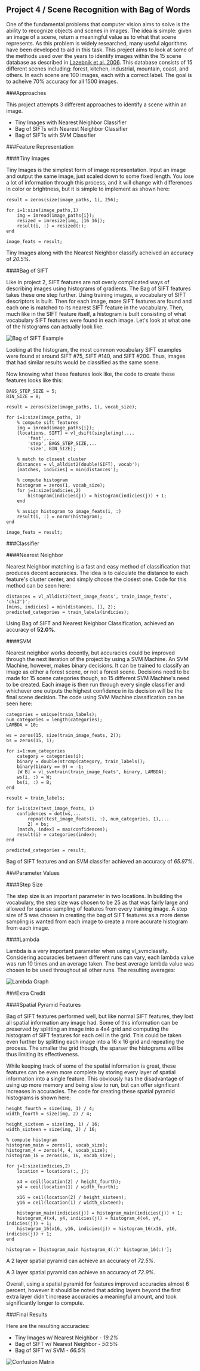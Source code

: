 [15-scene-database]: http://www.di.ens.fr/willow/pdfs/cvpr06b.pdf

Project 4 / Scene Recognition with Bag of Words
-----------------------------------------------
One of the fundamental problems that computer vision
aims to solve is the ability to recognize objects and
scenes in images. The idea is simple: given an image 
of a scene, return a meaningful value as to what that
scene represents. As this problem is widely researched,
many useful algorithms have been developed to aid in this
task. This project aims to look at some of the methods
used over the years to identify images within the 15
scene database as described in [Lazebnik et al. 2006](15-scene-database).
This database consists of 15 different scenes including:
forest, kitchen, industrial, mountain, coast, and others.
In each scene are 100 images, each with a correct label.
The goal is to acheive 70% accuracy for all 1500 images.

###Approaches

This project attempts 3 different approaches to identify
a scene within an image. 

+ Tiny Images with Nearest Neighbor Classifier
+ Bag of SIFTs with Nearest Neighbor Classifier
+ Bag of SIFTs with SVM Classifier

###Feature Representation

####Tiny Images

Tiny Images is the simplest form of image representation.
Input an image and output the same image, just scaled down
to some fixed length. You lose a lot of information through
this process, and it will change with differences in color
or brightness, but it is simple to implement as shown here:

    result = zeros(size(image_paths, 1), 256);

    for i=1:size(image_paths,1)
        img = imread(image_paths{i});
        resized = imresize(img, [16 16]);    
        result(i, :) = resized(:);
    end

    image_feats = result;

Tiny Images along with the Nearest Neighbor classify
acheived an accuracy of *20.5%*.

####Bag of SIFT

Like in project 2, SIFT features are not overly complicated
ways of describing images using histograms of gradients.
The Bag of SIFT features takes these one step further. Using
training images, a vocabulary of SIFT descriptors is built. 
Then for each image, more SIFT features are found and each one
is matched to its nearest SIFT feature in the vocabulary. Then,
much like in the SIFT feature itself, a histogram is built
consisting of what vocabulary SIFT features were found in each
image. Let's look at what one of the histograms can actually
look like.

![Bag of SIFT Example](./img/bagofsift-example.jpg)

Looking at the histogram, the most common vocabulary SIFT examples were 
found at around SIFT #75, SIFT #140, and SIFT #200. Thus, images that
had similar results would be classified as the same scene.

Now knowing what these features look like, the code to create
these features looks like this:

    BAGS_STEP_SIZE = 5;
    BIN_SIZE = 8;

    result = zeros(size(image_paths, 1), vocab_size);

    for i=1:size(image_paths, 1)
        % compute sift features
        img = imread(image_paths{i});
        [locations, SIFT] = vl_dsift(single(img),...
            'fast',...
            'step', BAGS_STEP_SIZE,...
            'size', BIN_SIZE);
    
        % match to closest cluster
        distances = vl_alldist2(double(SIFT), vocab');
        [matches, indicies] = min(distances');
    
        % compute histogram
        histogram = zeros(1, vocab_size);
        for j=1:size(indicies,2)
            histogram(indicies(j)) = histogram(indicies(j)) + 1;
        end
    
        % assign histogram to image_feats(i, :)
        result(i, :) = normr(histogram);
    end

    image_feats = result;

###Classifier

####Nearest Neighbor

Nearest Neighbor matching is a fast and easy method of
classification that produces decent accuracies. The idea
is to calculate the distance to each feature's cluster
center, and simply choose the closest one. Code for this
method can be seen here:

    distances = vl_alldist2(test_image_feats', train_image_feats', 'chi2')';
    [mins, indicies] = min(distances, [], 2);
    predicted_categories = train_labels(indicies);

Using Bag of SIFT and Nearest Neighbor Classification, achieved an
accuracy of <b>52.0%</b>.

####SVM

Nearest neighbor works decently, but accuracies could be
improved through the next iteration of the project by
using a SVM Machine. An SVM Machine, however, makes binary
decisions. It can be trained to classify an image as either
a forest scene, or not a forest scene. Decisions need to be
made for 15 scene categories though, so 15 different SVM
Machine's need to be created. Each image is then run through
every single classifier and whichever one outputs the highest
confidence in its decision will be the final scene decision.
The code using SVM Machine classification can be seen here:

    categories = unique(train_labels); 
    num_categories = length(categories);
    LAMBDA = 10;

    ws = zeros(15, size(train_image_feats, 2));
    bs = zeros(15, 1);

    for i=1:num_categories
        category = categories(i);
        binary = double(strcmp(category, train_labels));
        binary(binary == 0) = -1;
        [W B] = vl_svmtrain(train_image_feats', binary, LAMBDA);
        ws(i, :) = W;
        bs(i, :) = B;
    end

    result = train_labels;

    for i=1:size(test_image_feats, 1)
        confidences = dot(ws,...
            repmat(test_image_feats(i, :), num_categories, 1),...
            2) + bs;
        [match, index] = max(confidences);
        result(i) = categories(index);
    end
    
    predicted_categories = result;

Bag of SIFT features and an SVM classifer achieved an accuracy of *65.97%*.

###Parameter Values

####Step Size

The step size is an important parameter in two locations. In building
the vocabulary, the step size was chosen to be 25 as that was fairly
large and allowed for sparse sampling of features from every training
image. A step size of 5 was chosen in creating the bag of SIFT features
as a more dense sampling is wanted from each image to create a more
accurate histogram from each image.

####Lambda

Lambda is a very important parameter when using vl_svmclassify.
Considering accuracies between different runs can vary, each
lambda value was run 10 times and an average taken. The best
average lambda value was chosen to be used throughout all other
runs. The resulting averages:

![Lambda Graph](./img/lambda-graph.jpg)

###Extra Credit

####Spatial Pyramid Features

Bag of SIFT features performed well, but like normal SIFT
features, they lost all spatial information any image had.
Some of this information can be preserved by splitting an
image into a 4x4 grid and computing the histogram of SIFT
features for each cell in the grid. This could be taken 
even further by splitting each image into a 16 x 16 grid
and repeating the process. The smaller the grid though,
the sparser the histograms will be thus limiting its 
effectiveness.

While keeping track of some of the spatial information
is great, these features can be even more complete by
storing every layer of spatial information into a single
feature. This obviously has the disadvantage of using
up more memory and being slow to run, but can offer
significant increases in accuracies. The code for 
creating these spatial pyramid histograms is shown here:

    height_fourth = size(img, 1) / 4;
    width_fourth = size(img, 2) / 4;
    
    height_sixteen = size(img, 1) / 16;
    width_sixteen = size(img, 2) / 16;
    
    % compute histogram
    histogram_main = zeros(1, vocab_size);
    histogram_4 = zeros(4, 4, vocab_size);
    histogram_16 = zeros(16, 16, vocab_size);

    for j=1:size(indicies,2)
        location = locations(:, j);
        
        x4 = ceil(location(2) / height_fourth);
        y4 = ceil(location(1) / width_fourth);
        
        x16 = ceil(location(2) / height_sixteen);
        y16 = ceil(location(1) / width_sixteen);
        
        histogram_main(indicies(j)) = histogram_main(indicies(j)) + 1;
        histogram_4(x4, y4, indicies(j)) = histogram_4(x4, y4, indicies(j)) + 1;
        histogram_16(x16, y16, indicies(j)) = histogram_16(x16, y16, indicies(j)) + 1;
    end
    
    histogram = [histogram_main histogram_4(:)' histogram_16(:)'];

A 2 layer spatial pyramid can achieve an accuracy of *72.5%*.

A 3 layer spatial pyramid can achieve an accuracy of *72.9%*.

Overall, using a spatial pyramid for features improved accuracies
almost 6 percent, however it should be noted that adding layers
beyond the first extra layer didn't increase accuracies a meaningful
amount, and took significantly longer to compute.

###Final Results

Here are the resulting accuracies:
+ Tiny Images w/ Nearest Neighbor - *19.2%*
+ Bag of SIFT w/ Nearest Neighbor - *50.5%*
+ Bag of SIFT w/ SVM - *66.5%*

![Confusion Matrix](./img/confusion_matrix.png)
